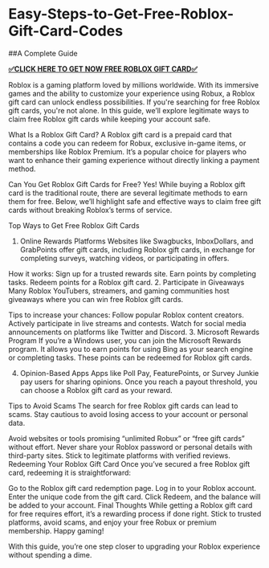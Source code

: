 # Easy-Steps-to-Get-Free-Roblox-Gift-Card-Codes
##A Complete Guide

**[✅CLICK HERE TO GET NOW FREE ROBLOX GIFT CARD✅](https://myusoffer.xyz/all-gift-card-2/)**

Roblox is a gaming platform loved by millions worldwide. With its immersive games and the ability to customize your experience using Robux, a Roblox gift card can unlock endless possibilities. If you're searching for free Roblox gift cards, you're not alone. In this guide, we’ll explore legitimate ways to claim free Roblox gift cards while keeping your account safe.

What Is a Roblox Gift Card?
A Roblox gift card is a prepaid card that contains a code you can redeem for Robux, exclusive in-game items, or memberships like Roblox Premium. It’s a popular choice for players who want to enhance their gaming experience without directly linking a payment method.

Can You Get Roblox Gift Cards for Free?
Yes! While buying a Roblox gift card is the traditional route, there are several legitimate methods to earn them for free. Below, we’ll highlight safe and effective ways to claim free gift cards without breaking Roblox’s terms of service.

Top Ways to Get Free Roblox Gift Cards
1. Online Rewards Platforms
Websites like Swagbucks, InboxDollars, and GrabPoints offer gift cards, including Roblox gift cards, in exchange for completing surveys, watching videos, or participating in offers.

How it works:
Sign up for a trusted rewards site.
Earn points by completing tasks.
Redeem points for a Roblox gift card.
2. Participate in Giveaways
Many Roblox YouTubers, streamers, and gaming communities host giveaways where you can win free Roblox gift cards.

Tips to increase your chances:
Follow popular Roblox content creators.
Actively participate in live streams and contests.
Watch for social media announcements on platforms like Twitter and Discord.
3. Microsoft Rewards Program
If you’re a Windows user, you can join the Microsoft Rewards program. It allows you to earn points for using Bing as your search engine or completing tasks. These points can be redeemed for Roblox gift cards.

4. Opinion-Based Apps
Apps like Poll Pay, FeaturePoints, or Survey Junkie pay users for sharing opinions. Once you reach a payout threshold, you can choose a Roblox gift card as your reward.

Tips to Avoid Scams
The search for free Roblox gift cards can lead to scams. Stay cautious to avoid losing access to your account or personal data.

Avoid websites or tools promising “unlimited Robux” or “free gift cards” without effort.
Never share your Roblox password or personal details with third-party sites.
Stick to legitimate platforms with verified reviews.
Redeeming Your Roblox Gift Card
Once you’ve secured a free Roblox gift card, redeeming it is straightforward:

Go to the Roblox gift card redemption page.
Log in to your Roblox account.
Enter the unique code from the gift card.
Click Redeem, and the balance will be added to your account.
Final Thoughts
While getting a Roblox gift card for free requires effort, it’s a rewarding process if done right. Stick to trusted platforms, avoid scams, and enjoy your free Robux or premium membership. Happy gaming!

With this guide, you’re one step closer to upgrading your Roblox experience without spending a dime.
